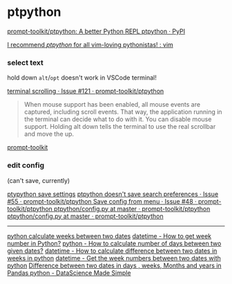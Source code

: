 
# ptpython

[prompt-toolkit/ptpython: A better Python REPL ](https://github.com/prompt-toolkit/ptpython)
[ptpython · PyPI ](https://pypi.org/project/ptpython/)

[I recommend *ptpython* for all vim-loving pythonistas! : vim ](https://www.reddit.com/r/vim/comments/6496db/i_recommend_ptpython_for_all_vimloving_pythonistas/)

### select text

hold down `alt`/`opt`
doesn't work in VSCode terminal!

[terminal scrolling · Issue #121 · prompt-toolkit/ptpython ](https://github.com/prompt-toolkit/ptpython/issues/121)
>When mouse support has been enabled, all mouse events are captured, including scroll events. That way, the application running in the terminal can decide what to do with it. You can disable mouse support. Holding alt down tells the terminal to use the real scrollbar and move the up.

[prompt-toolkit ](https://github.com/prompt-toolkit)

### edit config

(can't save, currently)

[ptypython save settings](https://www.google.com/search?q=ptypython+save+settings&ie=UTF-8)
[ptpython doesn't save search preferences · Issue #55 · prompt-toolkit/ptpython ](https://github.com/prompt-toolkit/ptpython/issues/55)
[Save config from menu · Issue #48 · prompt-toolkit/ptpython ](https://github.com/prompt-toolkit/ptpython/issues/48)
[ptpython/config.py at master · prompt-toolkit/ptpython ](https://github.com/prompt-toolkit/ptpython/blob/master/examples/ptpython_config/config.py#L71)
[ptpython/config.py at master · prompt-toolkit/ptpython ](https://github.com/prompt-toolkit/ptpython/blob/master/examples/ptpython_config/config.py)


---

[python calculate weeks between two dates](https://www.google.com/search?q=python+calculate+weeks+between+two+dates&gs_l=psy-ab.1.0.0j0i30j0i8i30l3.803700.805932..809611...0.3..0.172.285.0j2......0....1..gws-wiz.......0i71.imTfYAuTUOM)
[datetime - How to get week number in Python?](https://stackoverflow.com/questions/2600775/how-to-get-week-number-in-python)
[python - How to calculate number of days between two given dates?](https://stackoverflow.com/questions/151199/how-to-calculate-number-of-days-between-two-given-dates)
[datetime - How to calculate difference between two dates in weeks in python](https://stackoverflow.com/questions/14191832/how-to-calculate-difference-between-two-dates-in-weeks-in-python)
[datetime - Get the week numbers between two dates with python](https://stackoverflow.com/questions/48927466/get-the-week-numbers-between-two-dates-with-python)
[Difference between two dates in days , weeks, Months and years in Pandas python - DataScience Made Simple ](http://www.datasciencemadesimple.com/difference-two-dates-days-weeks-months-years-pandas-python-2/)


